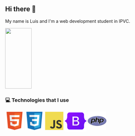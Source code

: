 ## Hi there 👋
My name is Luis and I'm a web development student in IPVC.

<img width="41%" height="195px" src="https://github-readme-stats.vercel.app/api/top-langs/?username=luis-afonso136&layout=compact&hide_border=true&theme=transparent&bg_color=0d1117" />


### 💻 Technologies that I use
<div style="display: inline_block">
  <img align="center" alt="Luis-HTML" height="60" src="https://raw.githubusercontent.com/devicons/devicon/master/icons/html5/html5-original.svg">
  <img align="center" alt="Luis-CSS" height="60" src="https://raw.githubusercontent.com/devicons/devicon/master/icons/css3/css3-original.svg">
  <img align="center" alt="Luis-JS" height="60" src="https://raw.githubusercontent.com/devicons/devicon/master/icons/javascript/javascript-original.svg">
  <img align="center" alt="Luis-BootStrap" height="70" src="https://raw.githubusercontent.com/devicons/devicon/master/icons/bootstrap/bootstrap-original.svg">
  <img align="center" alt="Luis-CSS" height="60" src="https://raw.githubusercontent.com/devicons/devicon/master/icons/php/php-original.svg">
</div>
